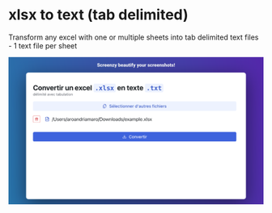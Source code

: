 # xlsx to text (tab delimited)

Transform any excel with one or multiple sheets into tab delimited text files - 1 text file per sheet

![Screenshot](./assets/screenshot.png)
